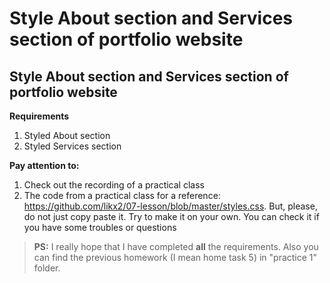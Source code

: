 # Style Аbout section and Services section of portfolio website

## Style Аbout section and Services section of portfolio website

**Requirements**

1. Styled Аbout section
2. Styled Services section

**Pay attention to:**

1. Check out the recording of a practical class
2. The code from a practical class for a reference: https://github.com/likx2/07-lesson/blob/master/styles.css. But, please, do not just copy paste it.
   Try to make it on your own. You can check it if you have some troubles or questions

> **PS:** I really hope that I have completed **all** the requirements. Also you can find the previous homework (I mean home task 5) in "practice 1" folder.
